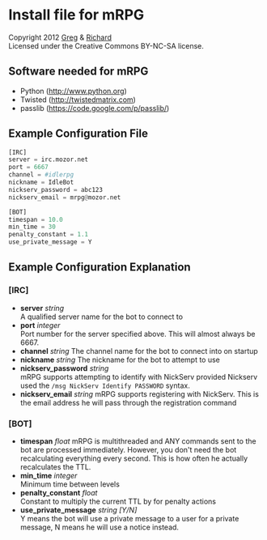 Install file for mRPG
========
Copyright 2012 [Greg](https://github.com/newtoz) & [Richard](https://github.com/richard4339)  
Licensed under the Creative Commons BY-NC-SA license. 

Software needed for mRPG
--------
* Python (http://www.python.org)
* Twisted (http://twistedmatrix.com)
* passlib (https://code.google.com/p/passlib/)

Example Configuration File
--------
````python
[IRC]
server = irc.mozor.net
port = 6667
channel = #idlerpg
nickname = IdleBot
nickserv_password = abc123
nickserv_email = mrpg@mozor.net

[BOT]
timespan = 10.0
min_time = 30
penalty_constant = 1.1
use_private_message = Y
````

Example Configuration Explanation
--------

### [IRC] ###
* **server** _string_  
	A qualified server name for the bot to connect to
* **port** _integer_  
	Port number for the server specified above. This will almost always be 6667.
* **channel** _string_ 
	The channel name for the bot to connect into on startup
* **nickname** _string_ 
	The nickname for the bot to attempt to use
* **nickserv_password** _string_  
	mRPG supports attempting to identify with NickServ provided Nickserv used the ```/msg NickServ Identify PASSWORD``` syntax.
* **nickserv_email** _string_ 
	mRPG supports registering with NickServ. This is the email address he will pass through the registration command

### [BOT] ###
* **timespan** _float_ 
	mRPG is multithreaded and ANY commands sent to the bot are processed immediately. However, you don't need the bot recalculating everything every second. This is how often he actually recalculates the TTL.
* **min_time** _integer_  
	Minimum time between levels
* **penalty_constant** _float_  
	Constant to multiply the current TTL by for penalty actions
* **use_private_message** _string [Y/N]_  
	Y means the bot will use a private message to a user for a private message, N means he will use a notice instead.